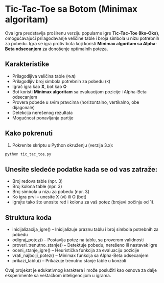 # Tic-Tac-Toe sa Botom (Minimax algoritam)

Ova igra predstavlja proširenu verziju popularne igre **Tic-Tac-Toe (Iks-Oks)**, omogućavajući prilagođavanje veličine table i broja simbola u nizu potrebnih za pobedu. Igra se igra protiv bota koji koristi **Minimax algoritam sa Alpha-Beta odsecanjem** za donošenje optimalnih poteza.

## Karakteristike

- Prilagodljiva veličina table (`MxN`)
- Prilagodljiv broj simbola potrebnih za pobedu (`K`)
- Igrač igra kao **X**, bot kao **O**
- Bot koristi **Minimax algoritam** sa evaluacijom pozicije i Alpha-Beta odsecanjem
- Provera pobede u svim pravcima (horizontalno, vertikalno, obe dijagonale)
- Detekcija nerešenog rezultata
- Mogućnost ponavljanja partije

## Kako pokrenuti

1. Pokrenite skriptu u Python okruženju (verzija 3.x):

```bash
python tic_tac_toe.py
```
## Unesite sledeće podatke kada se od vas zatraže:

 - Broj redova table (npr. 3)
 - Broj kolona table (npr. 3)
 - Broj simbola u nizu za pobedu (npr. 3)
 - Ko igra prvi – unesite X (vi) ili O (bot)
 - Igrajte tako što unosite red i kolonu za vaš potez (brojevi počinju od 1).

## Struktura koda
 - inicijalizacija_igre() – Inicijalizuje praznu tablu i broj simbola potrebnih za pobedu
 - odigraj_potez() – Postavlja potez na tablu, sa proverom validnosti 
 - proveri_trenutno_stanje() – Detektuje pobedu, nerešeno ili nastavak igre
 - oceni_stanje_igre() – Heuristička funkcija za evaluaciju pozicije
 - vrati_najbolji_potez() – Minimax funkcija sa Alpha-Beta odsecanjem
 - prikazi_tablu() – Prikazuje trenutno stanje table u konzoli

 Ovaj projekat je edukativnog karaktera i može poslužiti kao osnova za dalje eksperimente sa veštačkom inteligencijom u igrama.